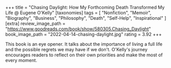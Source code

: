 +++
title = "Chasing Daylight: How My Forthcoming Death Transformed My Life @ Eugene O'Kelly"
[taxonomies]
tags = [ "Nonfiction", "Memoir", "Biography", "Business", "Philosophy", "Death", "Self-Help", "Inspirational" ]
[extra]
review_image_path = "https://www.goodreads.com/book/show/580305.Chasing_Daylight"
book_image_path = "2022-04-14-chasing-daylight.jpg"
rating = 3.92
+++

This book is an eye opener. It talks about the importance of living a full life and the possible regrets we may have if we don't. O'Kelly's journey encourages readers to reflect on their own priorities and make the most of every moment.
